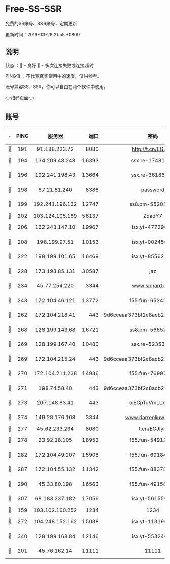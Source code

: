 # Free-SS-SSR

免费的SS账号、SSR账号，定期更新

更新时间：2019-03-28 21:55 +0800

## 说明

状态     ：🙂 - 良好 🙁 - 多次连接失败或连接超时

PING值   ：不代表真实使用中的速度，仅供参考。

账号兼容SS、SSR，你可以自由在两个软件中使用。

👉[扫码页面](https://liesauer.github.io/Free-SS-SSR/)👈

## 账号

|-|PING|服务器|端口|密码|加密方式|区域|
|:----:|:----:|:-----:|-----:|:----:|:----:|:----:|
|🙂|191|91.188.223.72|8080|http://t.cn/EGJIyrl|rc4-md5|RU|
|🙂|194|134.209.48.248|16393|ssx.re-17481925|aes-256-cfb|US|
|🙂|196|192.241.198.43|13664|ssx.re-36186556|aes-256-cfb|US|
|🙂|198|67.21.81.240|8388|password|aes-256-cfb|US|
|🙂|199|192.241.196.132|12747|ss8.pm-55201194|aes-256-cfb|US|
|🙂|202|103.124.105.189|56137|ZqadY7|chacha20|US|
|🙂|206|162.243.147.10|19967|isx.yt-47729696|aes-256-cfb|US|
|🙂|208|198.199.97.51|10153|isx.yt-00245029|aes-256-cfb|US|
|🙂|222|198.199.101.65|16469|isx.yt-85562191|aes-256-cfb|US|
|🙂|228|173.193.85.131|30587|jaz|aes-256-cfb|US|
|🙂|234|45.77.254.220|3344|www.sphard.com|aes-256-cfb|SG|
|🙂|243|172.104.46.121|13772|f55.fun-65245413|aes-256-cfb|SG|
|🙂|262|172.104.218.41|443|9d6cceaa373bf2c8acb22e60b6a58be6|aes-256-cfb|US|
|🙂|268|128.199.143.68|16721|ss8.pm-56652632|aes-256-cfb|SG|
|🙂|269|128.199.167.40|10480|ssx.re-52353486|aes-256-cfb|SG|
|🙂|269|172.104.215.24|443|9d6cceaa373bf2c8acb22e60b6a58be6|aes-256-cfb|US|
|🙂|270|172.104.211.238|14936|f55.fun-76997042|aes-256-cfb|US|
|🙂|271|198.74.58.40|443|9d6cceaa373bf2c8acb22e60b6a58be6|aes-256-cfb|US|
|🙂|273|207.148.83.41|443|oiECpTuVmLLxk4Ts|aes-256-cfb|AU|
|🙂|274|149.28.176.168|3344|www.darrenliuwei.com|aes-256-cfb|AU|
|🙂|277|45.62.233.234|8080|t.cn/EGJIyrl|rc4-md5|CA|
|🙂|278|23.92.18.105|18952|f55.fun-54912159|aes-256-cfb|US|
|🙂|282|172.104.49.207|15908|f55.fun-69184695|aes-256-cfb|SG|
|🙂|287|172.104.55.132|11342|f55.fun-88378676|aes-256-cfb|SG|
|🙂|290|45.33.80.198|16563|f55.fun-49158417|aes-256-cfb|US|
|🙂|307|68.183.237.182|17056|isx.yt-56155627|aes-256-cfb|SG|
|🙂|159|103.102.160.252|1234|1234|rc4-md5|JP|
|🙂|272|104.248.152.162|15038|isx.yt-11319657|aes-256-cfb|SG|
|🙂|340|128.199.168.84|12146|isx.yt-55324630|aes-256-cfb|SG|
|🙁|201|45.76.162.14|11111|11111|aes-256-cfb|SG|
